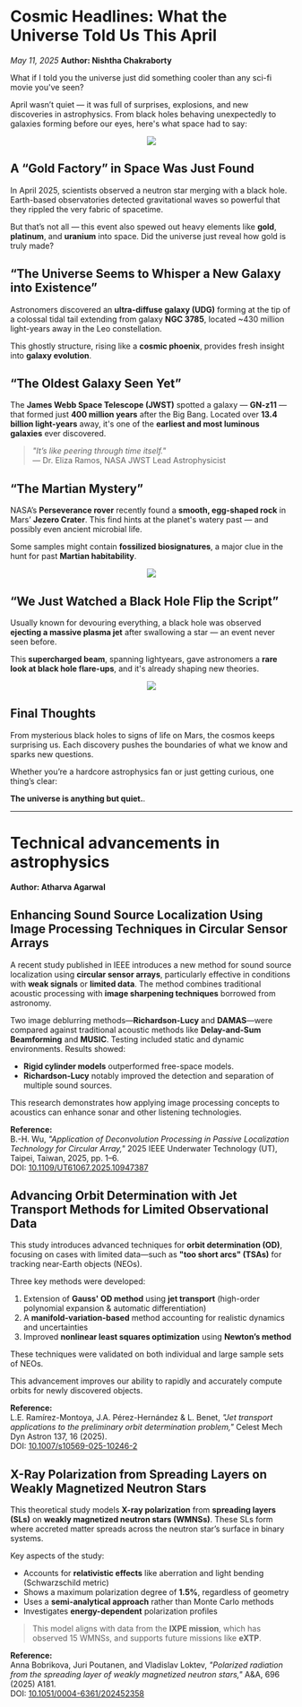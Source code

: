 # Cosmic Headlines: What the Universe Told Us This April

*May 11, 2025* 
**Author: Nishtha Chakraborty**

What if I told you the universe just did something cooler than any sci-fi movie you've seen?

April wasn’t quiet — it was full of surprises, explosions, and new discoveries in astrophysics. From black holes behaving unexpectedly to galaxies forming before our eyes, here's what space had to say:

<div style="text-align: center;">
  <img src="https://raw.githubusercontent.com/Team-Dhruva/researchdivision/refs/heads/main/src/routes/blogs/blogs/blog6/ch1/img1.png">
</div>

## A “Gold Factory” in Space Was Just Found

In April 2025, scientists observed a neutron star merging with a black hole. Earth-based observatories detected gravitational waves so powerful that they rippled the very fabric of spacetime.

But that’s not all — this event also spewed out heavy elements like **gold**, **platinum**, and **uranium** into space. Did the universe just reveal how gold is truly made?



## “The Universe Seems to Whisper a New Galaxy into Existence”

Astronomers discovered an **ultra-diffuse galaxy (UDG)** forming at the tip of a colossal tidal tail extending from galaxy **NGC 3785**, located ~430 million light-years away in the Leo constellation.

This ghostly structure, rising like a **cosmic phoenix**, provides fresh insight into **galaxy evolution**.



## “The Oldest Galaxy Seen Yet”

The **James Webb Space Telescope (JWST)** spotted a galaxy — **GN-z11** — that formed just **400 million years** after the Big Bang. Located over **13.4 billion light-years** away, it's one of the **earliest and most luminous galaxies** ever discovered.

> _"It’s like peering through time itself."_  
> — Dr. Eliza Ramos, NASA JWST Lead Astrophysicist



## “The Martian Mystery”

NASA’s **Perseverance rover** recently found a **smooth, egg-shaped rock** in Mars’ **Jezero Crater**. This find hints at the planet's watery past — and possibly even ancient microbial life.

Some samples might contain **fossilized biosignatures**, a major clue in the hunt for past **Martian habitability**.

<div style="text-align: center;">
  <img src="https://raw.githubusercontent.com/Team-Dhruva/researchdivision/refs/heads/main/src/routes/blogs/blogs/blog6/ch1/img2.png">
</div>

## “We Just Watched a Black Hole Flip the Script”

Usually known for devouring everything, a black hole was observed **ejecting a massive plasma jet** after swallowing a star — an event never seen before.

This **supercharged beam**, spanning lightyears, gave astronomers a **rare look at black hole flare-ups**, and it's already shaping new theories.

<div style="text-align: center;">
  <img src="https://raw.githubusercontent.com/Team-Dhruva/researchdivision/refs/heads/main/src/routes/blogs/blogs/blog6/ch1/img3.png">
</div>

## Final Thoughts

From mysterious black holes to signs of life on Mars, the cosmos keeps surprising us. Each discovery pushes the boundaries of what we know and sparks new questions.

Whether you’re a hardcore astrophysics fan or just getting curious, one thing’s clear:

**The universe is anything but quiet.**.

---

# Technical advancements in astrophysics

**Author: Atharva Agarwal**

##  Enhancing Sound Source Localization Using Image Processing Techniques in Circular Sensor Arrays

A recent study published in IEEE introduces a new method for sound source localization using **circular sensor arrays**, particularly effective in conditions with **weak signals** or **limited data**. The method combines traditional acoustic processing with **image sharpening techniques** borrowed from astronomy.

Two image deblurring methods—**Richardson-Lucy** and **DAMAS**—were compared against traditional acoustic methods like **Delay-and-Sum Beamforming** and **MUSIC**. Testing included static and dynamic environments. Results showed:

- **Rigid cylinder models** outperformed free-space models.
- **Richardson-Lucy** notably improved the detection and separation of multiple sound sources.

This research demonstrates how applying image processing concepts to acoustics can enhance sonar and other listening technologies.

**Reference:**  
B.-H. Wu, _"Application of Deconvolution Processing in Passive Localization Technology for Circular Array,"_ 2025 IEEE Underwater Technology (UT), Taipei, Taiwan, 2025, pp. 1–6.  
DOI: [10.1109/UT61067.2025.10947387](https://doi.org/10.1109/UT61067.2025.10947387)


##  Advancing Orbit Determination with Jet Transport Methods for Limited Observational Data

This study introduces advanced techniques for **orbit determination (OD)**, focusing on cases with limited data—such as **"too short arcs" (TSAs)** for tracking near-Earth objects (NEOs).

Three key methods were developed:

1. Extension of **Gauss' OD method** using **jet transport** (high-order polynomial expansion & automatic differentiation)
2. A **manifold-variation-based** method accounting for realistic dynamics and uncertainties
3. Improved **nonlinear least squares optimization** using **Newton’s method**

These techniques were validated on both individual and large sample sets of NEOs.

 This advancement improves our ability to rapidly and accurately compute orbits for newly discovered objects.

 **Reference:**  
L.E. Ramírez-Montoya, J.A. Pérez-Hernández & L. Benet, _"Jet transport applications to the preliminary orbit determination problem,"_ Celest Mech Dyn Astron 137, 16 (2025).  
DOI: [10.1007/s10569-025-10246-2](https://doi.org/10.1007/s10569-025-10246-2)



## X-Ray Polarization from Spreading Layers on Weakly Magnetized Neutron Stars

This theoretical study models **X-ray polarization** from **spreading layers (SLs)** on **weakly magnetized neutron stars (WMNSs)**. These SLs form where accreted matter spreads across the neutron star’s surface in binary systems.

Key aspects of the study:

- Accounts for **relativistic effects** like aberration and light bending (Schwarzschild metric)
- Shows a maximum polarization degree of **1.5%**, regardless of geometry
- Uses a **semi-analytical approach** rather than Monte Carlo methods
- Investigates **energy-dependent** polarization profiles

> This model aligns with data from the **IXPE mission**, which has observed 15 WMNSs, and supports future missions like **eXTP**.

**Reference:**  
Anna Bobrikova, Juri Poutanen, and Vladislav Loktev, _"Polarized radiation from the spreading layer of weakly magnetized neutron stars,"_ A&A, 696 (2025) A181.  
DOI: [10.1051/0004-6361/202452358](https://doi.org/10.1051/0004-6361/202452358)